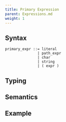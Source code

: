 ```yaml
---
title: Primary Expression
parent: Expressions.md
weight: 1
---
```


## Syntax

```
primary_expr ::= literal
               | path_expr
               | char
               | string
               | ( expr )
```

## Typing

## Semantics

## Example
